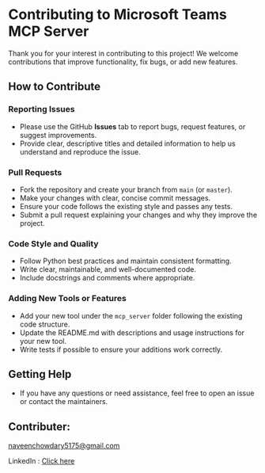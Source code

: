 # Contributing to Microsoft Teams MCP Server

Thank you for your interest in contributing to this project! We welcome contributions that improve functionality, fix bugs, or add new features.

## How to Contribute

### Reporting Issues

* Please use the GitHub **Issues** tab to report bugs, request features, or suggest improvements.
* Provide clear, descriptive titles and detailed information to help us understand and reproduce the issue.

### Pull Requests

* Fork the repository and create your branch from `main` (or `master`).
* Make your changes with clear, concise commit messages.
* Ensure your code follows the existing style and passes any tests.
* Submit a pull request explaining your changes and why they improve the project.

### Code Style and Quality

* Follow Python best practices and maintain consistent formatting.
* Write clear, maintainable, and well-documented code.
* Include docstrings and comments where appropriate.

### Adding New Tools or Features

* Add your new tool under the `mcp_server` folder following the existing code structure.
* Update the README.md with descriptions and usage instructions for your new tool.
* Write tests if possible to ensure your additions work correctly.

## Getting Help

* If you have any questions or need assistance, feel free to open an issue or contact the maintainers.

## Contributer:
naveenchowdary5175@gmail.com

LinkedIn : [Click here](https://www.linkedin.com/in/naveen-chowdary-aliveli/)

